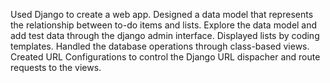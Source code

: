 
Used Django to create a web app. Designed a data model that represents the relationship between to-do items and lists. Explore the data model and add test data through the django admin interface. Displayed lists by coding templates. Handled the database operations through class-based views. Created URL Configurations to control the Django URL dispacher and route requests to the views.

